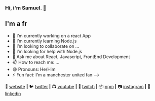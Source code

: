### Hi, i'm Samuel.  👋

## I'm a fr


- 🔭 I’m currently working on a react App
- 🌱 I’m currently learning Node.js
- 👯 I’m looking to collaborate on ...
- 🤔 I’m looking for help with Node.js
- 💬 Ask me about React, Javascript, FrontEnd Development
- 📫 How to reach me: ...
- 😄 Pronouns: He/Him
- ⚡ Fun fact: I'm a manchester united fan
-->

🏡 [website][website] **|** 
🐦 [twitter][twitter] **|** 
📺 [youtube][youtube] **|** 
🎥 [twitch][twitch] **|** 
📦 [npm][npm] **|** 
📷 [instagram][instagram] **|** 
👔 [linkedin][linkedin]

[banner]: https://raw.githubusercontent.com/bradgarropy/bradgarropy/master/banner.png
[adobe]: https://adobe.com
[react]: http://reactjs.org
[gatsby]: https://gatsbyjs.org
[styled]: https://styled-components.com
[jamstack]: https://jamstack.org
[murphee]: https://murphee.netlify.app
[svelte]: https://svelte.dev
[tailwind]: https://tailwindcss.com
[website]: https://bradgarropy.com
[twitter]: https://twitter.com/bradgarropy
[youtube]: https://youtube.com/bradgarropy
[twitch]: https://twitch.tv/bradgarropy
[instagram]: https://instagram.com/bradgarropy
[linkedin]: https://linkedin.com/in/bradgarropy
[npm]: https://npmjs.com/~bradgarropy
